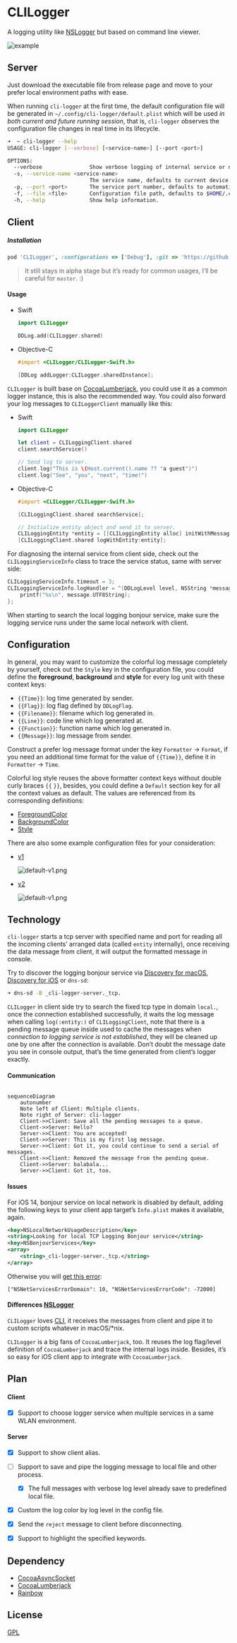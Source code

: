 # CLILogger

A logging utility like [NSLogger](https://github.com/fpillet/NSLogger) but based on command line viewer.

![example](./Resources/example.png)

## Server

Just download the executable file from release page and move to your prefer local environment paths with ease.

When running `cli-logger` at the first time, the default configuration file will be generated in `~/.config/cli-logger/default.plist` which will be used *in both current and future running session*, that is, `cli-logger` observes the configuration file changes in real time in its lifecycle.

```bash
➜  ~ cli-logger --help
USAGE: cli-logger [--verbose] [<service-name>] [--port <port>]

OPTIONS:
  --verbose               Show verbose logging of internal service or not.
  -s, --service-name <service-name>
                          The service name, defaults to current device host name.
  -p, --port <port>       The service port number, defaults to automatic.
  -f, --file <file>       Configuration file path, defaults to $HOME/.config/clilogger/default.plist.
  -h, --help              Show help information.
```



## Client

##### Installation

```ruby
pod 'CLILogger', :configurations => ['Debug'], :git => 'https://github.com/CLILogger/CLILogger', :branch => 'master'
```

> It still stays in alpha stage but it’s ready for common usages, I’ll be careful for `master`. :)



#### Usage

* Swift 

  ```swift
  import CLILogger
  
  DDLog.add(CLILogger.shared)
  ```

* Objective-C

  ```objective-c
  #import <CLILogger/CLILogger-Swift.h>
  
  [DDLog addLogger:CLILogger.sharedInstance];
  ```

`CLILogger` is built base on [CocoaLumberjack](https://github.com/CocoaLumberjack/CocoaLumberjack), you could use it as a common logger instance, this is also the recommended way. You could also forward your log messages to `CLILoggerClient` manually like this:

* Swift

  ```swift
  import CLILogger
  
  let client = CLILoggingClient.shared
  client.searchService()
  
  // Send log to server.
  client.log("This is \(Host.current().name ?? "a guest")")
  client.log("See", "you", "next", "time!")
  ```
  
* Objective-C

  ```objective-c
  #import <CLILogger/CLILogger-Swift.h>
  
  [CLILoggingClient.shared searchService];
  
  // Initialize entity object and send it to server.
  CLILoggingEntity *entity = [[CLILoggingEntity alloc] initWithMessage:@"Hello, world!" flag:DDLogFlagInfo module:[NSString stringWithFormat:@"%s", __FILE__]];
  [CLILoggingClient.shared logWithEntity:entity];
  ```

For diagnosing the internal service from client side, check out the `CLILoggingServiceInfo` class to trace the service status, same with server side:

```objective-c
CLILoggingServiceInfo.timeout = 3;
CLILoggingServiceInfo.logHandler = ^(DDLogLevel level, NSString *message) {
    printf("%s\n", message.UTF8String);
};
```

When starting to search the local logging bonjour service, make sure the logging service runs under the same local network with client.



## Configuration

In general, you may want to customize the colorful log message completely by yourself, check out the `Style` key in the configuration file, you could define the **foreground**, **background** and **style** for every log unit with these context keys:

* `{{Time}}`: log time generated by sender.
* `{{Flag}}`: log flag defined by `DDLogFlag`.
* `{{Filename}}`: filename which log generated in.
* `{{Line}}`: code line which log generated at.
* `{{Function}}`: function name which log generated in.
* `{{Message}}`: log message from sender.

Construct a prefer log message format under the key `Formatter` -> `Format`, if you need an additional time format for the value of `{{Time}}`, define it in `Formatter` -> `Time`.

Colorful log style reuses the above formatter context keys without double curly braces `{{` `}}`, besides, you could define a `Default` section key for all the context values as default. The values are referenced from its corresponding definitions:

* [ForegroundColor](https://github.com/onevcat/Rainbow/blob/master/Sources/Color.swift)
* [BackgroundColor](https://github.com/onevcat/Rainbow/blob/master/Sources/BackgroundColor.swift)
* [Style](https://github.com/onevcat/Rainbow/blob/master/Sources/Style.swift)

There are also some example configuration files for your consideration:

* [v1](./Resources/default-v1.plist)

  ![default-v1.png](./Resources/default-v1.png)

* [v2](./Resources/default-v2.plist)

  ![default-v1.png](./Resources/default-v2.png)



## Technology

`cli-logger` starts a tcp server with specified name and port for reading all the incoming clients’ arranged data (called `entity` internally), once receiving the data message from client, it will output the formatted message in console.

Try to discover the logging bonjour service via [Discovery for macOS](https://apps.apple.com/app/discovery-dns-sd-browser/id1381004916?mt=12), [Discovery for iOS](https://apps.apple.com/app/discovery-dns-sd-browser/id305441017) or `dns-sd`:

```bash
➜ dns-sd -B _cli-logger-server._tcp.
```

`CLILogger` in client side try to search the fixed tcp type in domain `local.`,  once the connection established successfully, it waits the log message when calling `log(:entity:)` of `CLILoggingClient`, note that there is a pending message queue inside used to cache the messages when *connection to logging service is not established*, they will be cleaned up one by one after the connection is available. Don’t doubt the message date you see in console output, that’s the time generated from client’s logger exactly.



#### Communication

```mermaid

sequenceDiagram
    autonumber
    Note left of Client: Multiple clients.
    Note right of Server: cli-logger
    Client->>Client: Save all the pending messages to a queue.
    Client->>Server: Hello?
    Server->>Client: You are accepted!
    Client->>Server: This is my first log message.
    Server->>Client: Got it, you could continue to send a serial of messages.
    Client->>Client: Removed the message from the pending queue.
    Client->>Server: balabala...
    Server->>Client: Got it, too.
```



#### Issues

For iOS 14, bonjour service on local network is disabled by default, adding the following keys to your client app target’s `Info.plist` makes it available, again.

```xml
<key>NSLocalNetworkUsageDescription</key>
<string>Looking for local TCP Logging Bonjour service</string>
<key>NSBonjourServices</key>
<array>
	<string>_cli-logger-server._tcp.</string>
</array>
```

Otherwise you will [get this error](https://developer.apple.com/forums/thread/653316):

````
["NSNetServicesErrorDomain": 10, "NSNetServicesErrorCode": -72000]
````



#### Differences [NSLogger](https://github.com/fpillet/NSLogger)

`CLILogger` loves [CLI](https://en.wikipedia.org/wiki/Command-line_interface), it receives the messages from client and pipe it to custom scripts whatever in macOS/*nix.

`CLILogger` is a big fans of `CocoaLumberjack`, too. It reuses the log flag/level definition of `CocoaLumberjack` and trace the internal logs inside. Besides, it’s so easy for iOS client app to integrate with `CocoaLumberjack`.



## Plan

#### Client

- [x] Support to choose logger service when multiple services in a same WLAN environment.

#### Server

- [x] Support to show client alias.
- [ ] Support to save and pipe the logging message to local file and other process.
  - [x] The full messages with verbose log level already save to predefined local file.
- [x] Custom the log color by log level in the config file.
- [x] Send the `reject` message to client before disconnecting.
- [x] Support to highlight the specified keywords.



## Dependency

* [CocoaAsyncSocket](https://github.com/robbiehanson/CocoaAsyncSocket)
* [CocoaLumberjack](https://github.com/CocoaLumberjack/CocoaLumberjack)
* [Rainbow](https://github.com/onevcat/Rainbow)



## License

[GPL](./LICENSE.txt)

